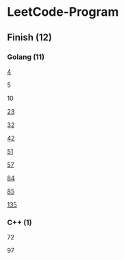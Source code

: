 # LeetCode-Program

## Finish (12)

### Golang (11)

[4](https://blog.zhenly.cn/LeetCode/Median_of_Two_Sorted_Arrays/)

5

10

[23](https://blog.zhenly.cn/LeetCode/Merge_K_Sorted_Lists/)

[32](https://blog.zhenly.cn/LeetCode/Longest_Valid_Parentheses/)

[42](https://blog.zhenly.cn/LeetCode/Trapping_Rain_Water/)

[51](https://blog.zhenly.cn/LeetCode/N_Queens/)

[57](https://blog.zhenly.cn/LeetCode/Insert_Interval/)

[84](https://blog.zhenly.cn/LeetCode/Largest_Rectangle/)

[85](https://blog.zhenly.cn/LeetCode/Maximal_Rectangle/)

[135](https://blog.zhenly.cn/LeetCode/Candy/)

### C++ (1)

72

97
